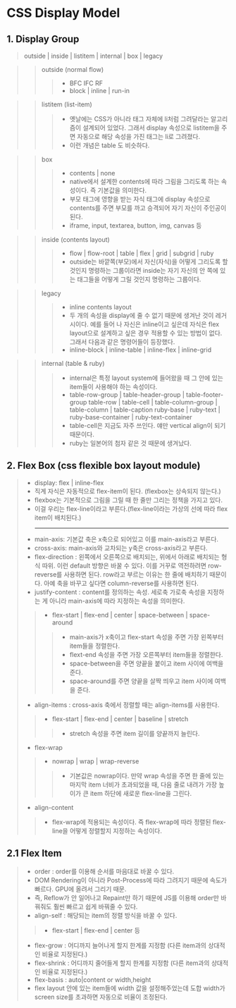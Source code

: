 CSS Display Model
=================

   ## 1. Display Group 

   > outside | inside | listitem | internal | box | legacy

   >> outside (normal flow)
   >>> *    BFC IFC RF
   >>> *    block | inline | run-in

   >> listitem (list-item)
   >>>   * 옛날에는 CSS가 아니라 태그 자체에 li처럼 그려달라는 알고리즘이 설계되어 있었다. 
   >>>     그래서 display 속성으로 listitem을 주면 자동으로 해당 속성을 가진 태그는 li로 그려졌다.
   >>>   * 이런 개념은 table 도 비슷하다. 

   >> box
   >>>    * contents | none
   >>>    * native에서 설계한 contents에 따라 그림을 그리도록 하는 속성이다. 즉 기본값을 의미한다.
   >>>    * 부모 태그에 영향을 받는 자식 태그에 display 속성으로 contents를 주면 부모를 까고 승격되어 자기 자신이 주인공이 된다.
   >>>    * iframe, input, textarea, button, img, canvas 등

   >> inside (contents layout)
   >>>    * flow | flow-root | table | flex | grid | subgrid | ruby
   >>>    * outside는 바깥쪽(부모)에서 자신(자식)을 어떻게 그리도록 할 것인지 명령하는 그룹이라면
   >>>      inside는 자기 자신의 안 쪽에 있는 태그들을 어떻게 그릴 것인지 명령하는 그룹이다.

   >> legacy
   >>>    * inline contents layout
   >>>    * 두 개의 속성을 display에 줄 수 없기 때문에 생겨난 것이 레거시이다.
   >>>      예를 들어 나 자신은 inline이고 싶은데 자식은 flex layout으로 설계하고 싶은 경우 적용할 수 있는 방법이 없다. 
   >>>      그래서 다음과 같은 명령어들이 등장했다.
   >>>    * inline-block | inline-table | inline-flex | inline-grid

   >> internal (table & ruby)
   >>>    * internal은 특정 layout system에 들어왔을 때 그 안에 있는 item들이 사용해야 하는 속성이다.
   >>>    * table-row-group | table-header-group | table-footer-group 
   >>>      table-row | table-cell | table-column-group | table-column | table-caption 
   >>>      ruby-base | ruby-text | ruby-base-container | ruby-text-container 
   >>>    * table-cell은 지금도 자주 쓰인다. 얘만 vertical align이 되기 때문이다.
   >>>    * ruby는 일본어의 첨자 같은 것 때문에 생겨났다.


   ## 2. Flex Box (css flexible box layout module)
 
   > * display: flex | inline-flex
   > * 직계 자식은 자동적으로 flex-item이 된다. (flexbox는 상속되지 않는다.)
   > * flexbox는 기본적으로 그림을 그릴 때 한 줄만 그리는 정책을 가지고 있다.
   > * 이걸 우리는 flex-line이라고 부른다.(flex-line이라는 가상의 선에 따라 flex item이 배치된다.) <hr/>
   > * main-axis: 기본값 축은 x축으로 되어있고 이를 main-axis라고 부른다. 
   > * cross-axis: main-axis와 교차되는 y축은 cross-axis라고 부른다. 
   > * flex-direction : 왼쪽에서 오른쪽으로 배치되는, 위에서 아래로 배치되는 형식 따위. 이런 default 방향은 바꿀 수 있다. 
   >   이를 거꾸로 역전하려면 row-reverse를 사용하면 된다. row라고 부르는 이유는 한 줄에 배치하기 때문이다. 
   >   아예 축을 바꾸고 싶다면 column-reverse를 사용하면 된다.
   > * justify-content : content를 정의하는 속성. 세로축 가로축 속성을 지정하는 게 아니라 main-axis에 따라 지정하는 속성을 의미한다.
   >> + flex-start | flex-end | center | space-between | space-around
   >>> - main-axis가 x축이고 flex-start 속성을 주면 가장 왼쪽부터 item들을 정렬한다. 
   >>> - flext-end 속성을 주면 가장 오른쪽부터 item들을 정렬한다.
   >>> - space-between을 주면 양끝을 붙이고 item 사이에 여백을 준다.
   >>> - space-around를 주면 양끝을 살짝 띄우고 item 사이에 여백을 준다.
   > * align-items : cross-axis 축에서 정렬할 때는 align-items를 사용한다. 
   >> + flex-start | flex-end | center | baseline | stretch
   >>> - stretch 속성을 주면 item 길이를 양끝까지 늘린다.
   > * flex-wrap
   >> + nowrap | wrap | wrap-reverse
   >>> - 기본값은 nowrap이다. 만약 wrap 속성을 주면 한 줄에 있는 마지막 item 너비가 초과되었을 때, 
   >>>              다음 줄로 내려가 가장 높이가 큰 item 하단에 새로운 flex-line을 그린다.
   > * align-content
   >> + flex-wrap에 적용되는 속성이다. 즉 flex-wrap에 따라 정렬된 flex-line을 어떻게 정렬할지 지정하는 속성이다.

   ## 2.1 Flex Item
   
   > * order : order를 이용해 순서를 마음대로 바꿀 수 있다. 
   > * DOM Rendering이 아니라 Post-Process에 따라 그려지기 때문에 속도가 빠르다. GPU에 올려서 그리기 때문.
   > * 즉, Reflow가 안 일어나고 Repaint만 하기 때문에 JS를 이용해 order만 바꿔줘도 훨씬 빠르고 쉽게 바꿔줄 수 있다.
   > * align-self : 해당되는 item의 정렬 방식을 바꿀 수 있다.
   >> + flex-start | flex-end | center 등
   > * flex-grow : 어디까지 늘어나게 할지 한계를 지정함 (다른 item과의 상대적인 비율로 지정된다.)
   > * flex-shrink : 어디까지 줄어들게 할지 한계를 지정함 (다른 item과의 상대적인 비율로 지정된다.)
   > * flex-basis : auto|content or width,height
   > * flex layout 안에 있는 item들에 width 값을 설정해주었는데 도합 width가 screen size를 초과하면 자동으로 비율이 조정된다.
